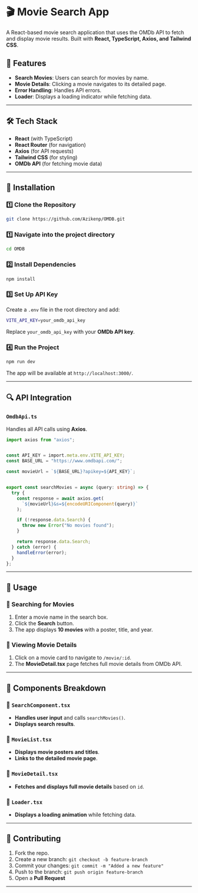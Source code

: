# 🎬 Movie Search App

A React-based movie search application that uses the OMDb API to fetch and display movie results. Built with **React, TypeScript, Axios, and Tailwind CSS**.

## 🚀 Features

- **Search Movies**: Users can search for movies by name.
- **Movie Details**: Clicking a movie navigates to its detailed page.
- **Error Handling**: Handles API errors.
- **Loader**: Displays a loading indicator while fetching data.

---

## 🛠️ Tech Stack

- **React** (with TypeScript)
- **React Router** (for navigation)
- **Axios** (for API requests)
- **Tailwind CSS** (for styling)
- **OMDb API** (for fetching movie data)

---



## 🔧 Installation

### 1️⃣ Clone the Repository

```sh
git clone https://github.com/Azikenp/OMDB.git
```

### 1️⃣ Navigate into the project directory

```sh
cd OMDB
```

### 2️⃣ Install Dependencies

```sh
npm install 
```

### 3️⃣ Set Up API Key

Create a `.env` file in the root directory and add:

```sh
VITE_API_KEY=your_omdb_api_key
```

Replace `your_omdb_api_key` with your **OMDb API key**.

### 4️⃣ Run the Project

```sh
npm run dev  
```

The app will be available at `http://localhost:3000/`.

---

## 🔍 API Integration

### `OmdbApi.ts`

Handles all API calls using **Axios**.

```ts
import axios from "axios";


const API_KEY = import.meta.env.VITE_API_KEY;
const BASE_URL = "https://www.omdbapi.com/";

const movieUrl = `${BASE_URL}?apikey=${API_KEY}`;


export const searchMovies = async (query: string) => {
  try {
    const response = await axios.get(
      `${movieUrl}&s=${encodeURIComponent(query)}`
    );

    if (!response.data.Search) {
      throw new Error("No movies found");
    }

    return response.data.Search; 
  } catch (error) {
    handleError(error);
  }
};
```

---

## 📜 Usage

### 🔎 Searching for Movies

1. Enter a movie name in the search box.
2. Click the **Search** button.
3. The app displays **10 movies** with a poster, title, and year.

### 📜 Viewing Movie Details

1. Click on a movie card to navigate to `/movie/:id`.
2. The **MovieDetail.tsx** page fetches full movie details from OMDb API.

---

## 📌 Components Breakdown

### 📌 `SearchComponent.tsx`

- **Handles user input** and calls `searchMovies()`.
- **Displays search results**.

### 📌 `MovieList.tsx`

- **Displays movie posters and titles**.
- **Links to the detailed movie page**.

### 📌 `MovieDetail.tsx`

- **Fetches and displays full movie details** based on `id`.

### 📌 `Loader.tsx`

- **Displays a loading animation** while fetching data.

---


## 🤝 Contributing

1. Fork the repo.
2. Create a new branch: `git checkout -b feature-branch`
3. Commit your changes: `git commit -m "Added a new feature"`
4. Push to the branch: `git push origin feature-branch`
5. Open a **Pull Request**

---


